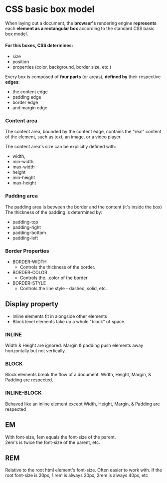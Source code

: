 # CSS basic box model

When laying out a document, the **browser's** rendering engine **represents** each **element as a rectangular box** according to the standard CSS basic box model. 

#### For this boxes, CSS determines:
* size
* position
* properties (color, background, border size, etc.)

Every box is composed of **four parts** (or areas), **defined by** their respective **edges**: 
* the content edge
* padding edge
* border edge
* and margin edge

### Content area
The content area, bounded by the content edge, contains the "real" content of the element, such as text, an image, or a video player.

The content area's size can be explicitly defined with:
* width, 
* min-width
* max-width 
* height
* min-height
* max-height

### Padding area
The padding area is between the border and the content (it's inside the box)
The thickness of the padding is determined by:
* padding-top 
* padding-right 
* padding-bottom
* padding-left

### Border Properties

* BORDER-WIDTH
    * Controls the thickness of the border.
* BORDER-COLOR
    * Controls the...color of the border
* BORDER-STYLE
    * Controls the line style - dashed, solid, etc.

## Display property
* Inline elements fit in alongside other elements
* Block level elements take up a whole "block" of space.

### INLINE
Width & Height are ignored. Margin & padding push elements away horizontally but not vertically.

### BLOCK
Block elements break the flow of a document. Width, Height, Margin, & Padding are respected.

### INLINE-BLOCK
Behaved like an inline element except Width, Height, Margin, & Padding are respected

## EM
With font-size, 1em equals the font-size of the parent.  
2em's is twice the font-size of the parent, etc.

## REM
Relative to the root html element's font-size. Often easier to work with.
If the root font-size is 20px, 1 rem is always 20px, 2rem is always 40px, etc
